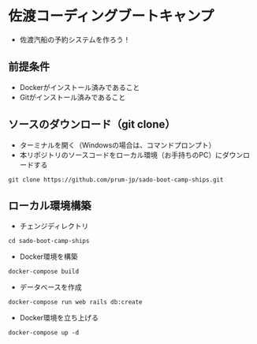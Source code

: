 # 佐渡コーディングブートキャンプ
 - 佐渡汽船の予約システムを作ろう！

## 前提条件
 - Dockerがインストール済みであること
 - Gitがインストール済みであること

## ソースのダウンロード（git clone）
 - ターミナルを開く（Windowsの場合は、コマンドプロンプト）
 - 本リポジトリのソースコードをローカル環境（お手持ちのPC）にダウンロードする

```
git clone https://github.com/prum-jp/sado-boot-camp-ships.git
```

## ローカル環境構築
 - チェンジディレクトリ
```
cd sado-boot-camp-ships
```

 - Docker環境を構築
```
docker-compose build
```

 - データベースを作成
```
docker-compose run web rails db:create
```

 - Docker環境を立ち上げる
```
docker-compose up -d
```
